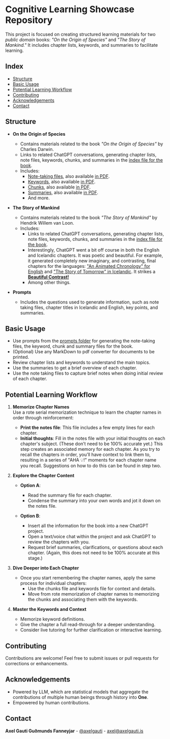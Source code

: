 # Cognitive Learning Showcase Repository

This project is focused on creating structured learning materials for two *public domain* books: *"On the Origin of Species"* and *"The Story of Mankind."* It includes chapter lists, keywords, and summaries to facilitate learning.

## Index

- [Structure](#structure)
- [Basic Usage](#basic-usage)
- [Potential Learning Workflow](#potential-learning-workflow)
- [Contributing](#contributing)
- [Acknowledgements](#acknowledgements)
- [Contact](#contact)

## Structure

- **On the Origin of Species**
  - Contains materials related to the book *"On the Origin of Species"* by Charles Darwin.
  - Links to related ChatGPT conversations, generating chapter lists, note files, keywords, chunks, and summaries in the [index file for the book](./On%20the%20Origin%20of%20Species/_IDX%20-%20On%20the%20Origin%20of%20Species.md).
  - Includes:
    - [Note-taking files](./On%20the%20Origin%20of%20Species/On%20the%20Origin%20-%20Notes.md), also available [in PDF](./On%20the%20Origin%20of%20Species/On%20the%20Origin%20-%20Notes.pdf).
    - [Keywords](./On%20the%20Origin%20of%20Species/The%20Origin%20-%20Keywords.md), also available [in PDF](./On%20the%20Origin%20of%20Species/The%20Origin%20-%20Keywords.pdf).
    - [Chunks](./On%20the%20Origin%20of%20Species/The%20Origin%20-%20Transformed_Chunks.md), also available [in PDF](./On%20the%20Origin%20of%20Species/The%20Origin%20-%20Transformed_Chunks.pdf).
    - [Summaries](./On%20the%20Origin%20of%20Species/The%20Origin%20-%20Summaries.md), also available [in PDF](./On%20the%20Origin%20of%20Species/The%20Origin%20-%20Summaries.pdf).
    - And more.

- **The Story of Mankind**
  - Contains materials related to the book *"The Story of Mankind"* by Hendrik Willem van Loon.
  - Includes:
    - Links to related ChatGPT conversations, generating chapter lists, note files, keywords, chunks, and summaries in the [index file for the book](./The%20Story%20of%20Mankind/_IDX%20-%20The%20Story%20of%20Mankind.md).
    - Interestingly, ChatGPT went a bit off course in both the English and Icelandic chapters. It was poetic and beautiful. For example, it generated completely new imaginary, and contrasting, final chapters for the languages: ["An Animated Chronology" for English](https://chatgpt.com/share/6787023b-5130-8012-a0cd-ecc7f76c9299) and ["The Story of Tomorrow" in Icelandic](https://chatgpt.com/share/6787025e-98d4-8012-9ad0-10992ca69c83). It strikes a [**Beautiful Contrast!**](https://chatgpt.com/share/6788634c-9514-8012-ac70-9fd70d064651)
    - Among other things.

- **Prompts**
  - Includes the questions used to generate information, such as note taking files, chapter titles in Icelandic and English, key points, and summaries.

## Basic Usage

- Use prompts from the [prompts folder](./Prompts) for generating the note-taking files, the keyword, chunk and summary files for the book.
- (Optional) Use any MarkDown to pdf converter for documents to be printed.
- Review chapter lists and keywords to understand the main topics.
- Use the summaries to get a brief overview of each chapter.
- Use the note taking files to capture brief notes when doing initial review of each chapter.

## Potential Learning Workflow

1. **Memorize Chapter Names**  
   Use a rote serial memorization technique to learn the chapter names in order through reinforcement:  
   - **Print the notes file**: This file includes a few empty lines for each chapter.  
   - **Initial thoughts**: Fill in the notes file with your initial thoughts on each chapter's subject. (These don’t need to be 100% accurate yet.) This step creates an associated memory for each chapter. As you try to recall the chapters in order, you’ll have context to link them to, resulting in a series of "AHA 💡!" moments for each chapter name you recall. Suggestions on how to do this can be found in step two.

2. **Explore the Chapter Content**
   - **Option A**:  
     - Read the summary file for each chapter.  
     - Condense the summary into your own words and jot it down on the notes file.  

   - **Option B**:  
     - Insert all the information for the book into a new ChatGPT project.  
     - Open a text/voice chat within the project and ask ChatGPT to review the chapters with you.  
     - Request brief summaries, clarifications, or questions about each chapter. (Again, this does not need to be 100% accurate at this stage.)  

3. **Dive Deeper into Each Chapter**
   - Once you start remembering the chapter names, apply the same process for individual chapters:  
     - Use the chunks file and keywords file for context and details.  
     - Move from rote memorization of chapter names to memorizing the chunks and associating them with the keywords.  

4. **Master the Keywords and Context**
   - Memorize keyword definitions.  
   - Give the chapter a full read-through for a deeper understanding.  
   - Consider live tutoring for further clarification or interactive learning.

## Contributing

Contributions are welcome! Feel free to submit issues or pull requests for corrections or enhancements.

## Acknowledgements

- Powered by LLM, which are statistical models that aggregate the contributions of multiple human beings through history into **One**.
- Empowered by human contributions.

## Contact

**Axel Gauti Guðmunds Fanneyjar** - [@axelgauti](https://x.com/axelgauti) - axel@axelgauti.is
